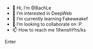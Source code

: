 - 👋 Hi, I’m @BachLe
- 👀 I’m interested in DeepWeb
- 🌱 I’m currently learning Fakeweakef
- 💞️ I’m looking to collaborate on :P
- 📫 How to reach me 1*9wnshY*hs/ks

<!---
CloudKid1273/CloudKid1273 is a ✨ special ✨ repository because its `README.md` (this file) appears on your GitHub profile.
You can click the Preview link to take a look at your changes.
--->
Enter

